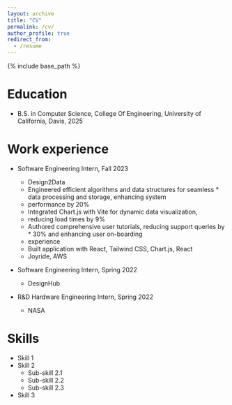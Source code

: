 ```yaml
---
layout: archive
title: "CV"
permalink: /cv/
author_profile: true
redirect_from:
  - /resume
---
```


{% include base_path %}

Education
======
* B.S. in Computer Science, College Of Engineering, University of California, Davis, 2025

Work experience
======
* Software Engineering Intern, Fall 2023
  * Design2Data
  * Engineered efficient algorithms and data structures for seamless      * data processing and storage, enhancing system
  * performance by 20%
  * Integrated Chart.js with Vite for dynamic data visualization,       
  * reducing load times by 9%
  * Authored comprehensive user tutorials, reducing support queries by    * 30% and enhancing user on-boarding
  * experience
  * Built application with React, Tailwind CSS, Chart.js, React 
  * Joyride, AWS

* Software Engineering Intern, Spring 2022
  * DesignHub
 
* R&D Hardware Engineering Intern, Spring 2022
  * NASA

Skills
======
* Skill 1
* Skill 2
  * Sub-skill 2.1
  * Sub-skill 2.2
  * Sub-skill 2.3
* Skill 3
